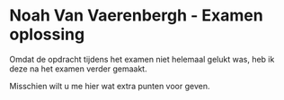 # Noah Van Vaerenbergh - Examen oplossing

Omdat de opdracht tijdens het examen niet helemaal gelukt was, heb ik deze
na het examen verder gemaakt.

Misschien wilt u me hier wat extra punten voor geven.